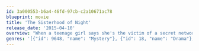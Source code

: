 ```yaml
---
id: 3a000553-b6a4-46fd-97cb-c2a10671ac78
blueprint: movie
title: 'The Sisterhood of Night'
release_date: '2015-04-10'
overview: "When a teenage girl says she's the victim of a secret network called The Sisterhood of Night, a quiet suburban town becomes the backdrop for a modern-day Salem witch trial."
genres: '[{"id": 9648, "name": "Mystery"}, {"id": 18, "name": "Drama"}, {"id": 53, "name": "Thriller"}]'
---
```

